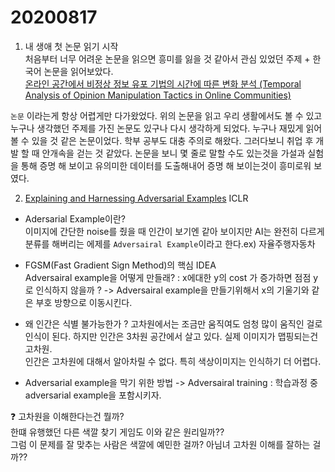 # 20200817

1. 내 생애 첫 논문 읽기 시작  
    처음부터 너무 어려운 논문을 읽으면 흥미를 잃을 것 같아서 관심 있었던 주제 + 한국어 논문을 읽어보았다.  
[ 온라인 공간에서 비정상 정보 유포 기법의 시간에 따른 변화 분석 (Temporal Analysis of Opinion Manipulation Tactics in Online Communities)](http://www.jics.or.kr/digital-library/23643)  
  

`논문` 이라는게 항상 어렵게만 다가왔었다. 위의 논문을 읽고 우리 생활에서도 볼 수 있고 누구나 생각했던 주제를 가진 논문도 있구나 다시 생각하게 되었다. 누구나 재밌게 읽어 볼 수 있을 것 같은 논문이었다.
학부 공부도 대충 주의로 해왔다. 그러다보니 취업 후 개발 할 때 안개속을 걷는 것 같았다.
논문을 보니 몇 줄로 말할 수도 있는것을 가설과 실험을 통해 증명 해 보이고 유의미한 데이터를 도출해내어 증명 해 보이는것이 흥미로워 보였다.  


2. [Explaining and Harnessing Adversarial Examples](https://arxiv.org/abs/1412.6572) ICLR
* Adersarial Example이란?  
이미지에 간단한 noise를 줬을 때 인간이 보기엔 같아 보이지만 AI는 완전히 다르게 분류를 해버리는 에제를 `Adversairal Example`이라고 한다.ex) 자율주행자동차  
* FGSM(Fast Gradient Sign Method)의 핵심 IDEA   
Adversairal example을 어떻게 만들래? : x에대한 y의 cost 가 증가하면 점점 y로 인식하지 않을까 ? -> Adversairal example을 만들기위해서 x의 기울기와 같은 부호 방향으로 이동시킨다.


* 왜 인간은 식별 불가능한가 ?
고차원에서는 조금만 움직여도 엄청 많이 움직인 걸로 인식이 된다. 하지만 인간은 3차원 공간에서 살고 있다. 실제 이미지가 맵핑되는건 고차원.   
인간은 고차원에 대해서 알아차릴 수 없다. 특히 색상이미지는 인식하기 더 어렵다.

* Adversarial example을 막기 위한 방법
-> Adversairal training : 학습과정 중 adversarial example을 포함시키자. 

❓ 고차원을 이해한다는건 뭘까?  
한떄 유행했던 다른 색깔 찾기 게임도 이와 같은 원리일까??  
그럼 이 문제를 잘 맞추는 사람은 색깔에 예민한 걸까? 아님녀 고차원 이해를 잘하는 걸까??